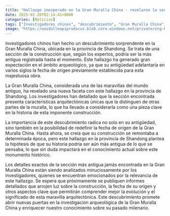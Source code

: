 ```yaml
---
title: "Hallazgo inesperado en la Gran Muralla China - revelaron la sección más antigua jamás encontrada"
date: 2025-02-20T02:14:41+0000
categories: [Noticias]
tags: ["Investigadores chinos", "descubrimiento", "Gran Muralla China", "provincia de Shandong", "antigüedad", "arqueológico", "construcción", "historia", "origen", "hallazgo", "sección", "arquitectónicas", "monumento histórico", "análisis", "ev"]
image: "https://oaidalleapiprodscus.blob.core.windows.net/private/org-HKmKxpuNw3Y88lm4EBrIPq0n/user-ZwiCXOggLL8ZNNKE2g7rXFmV/img-vBjtRbwb7TYn20shhD8QaCfK.png?st=2025-02-20T01%3A14%3A41Z&se=2025-02-20T03%3A14%3A41Z&sp=r&sv=2024-08-04&sr=b&rscd=inline&rsct=image/png&skoid=d505667d-d6c1-4a0a-bac7-5c84a87759f8&sktid=a48cca56-e6da-484e-a814-9c849652bcb3&skt=2025-02-20T00%3A26%3A04Z&ske=2025-02-21T00%3A26%3A04Z&sks=b&skv=2024-08-04&sig=GKyl6Htv5PTaAI%2BT15wtL/hiUubuzEWh2qjOU6VE2/I%3D"
---
```


Investigadores chinos han hecho un descubrimiento sorprendente en la Gran Muralla China, ubicada en la provincia de Shandong. Se trata de una sección de la construcción que, según los expertos, podría ser la más antigua registrada hasta el momento. Este hallazgo ha generado gran expectación en el ámbito arqueológico, ya que su antigüedad adelantaría en varios siglos la fecha de origen previamente establecida para esta majestuosa obra.

La Gran Muralla China, considerada una de las maravillas del mundo antiguo, ha revelado una nueva faceta con este hallazgo en la provincia de Shandong. Los investigadores han detallado que la sección encontrada presenta características arquitectónicas únicas que la distinguen de otras partes de la muralla, lo que ha llevado a considerarla como una pieza clave en la historia de esta imponente construcción.

La importancia de este descubrimiento radica no solo en su antigüedad, sino también en la posibilidad de redefinir la fecha de origen de la Gran Muralla China. Hasta ahora, se creía que su construcción se remontaba a determinada época, pero este hallazgo en la provincia de Shandong plantea la hipótesis de que su historia podría ser aún más antigua de lo que se pensaba, lo que sin duda impactará en el conocimiento actual sobre este monumento histórico.

Los detalles exactos de la sección más antigua jamás encontrada en la Gran Muralla China están siendo analizados minuciosamente por los investigadores, quienes se encuentran emocionados por la relevancia de este hallazgo. Se espera que próximamente se publiquen informes detallados que arrojen luz sobre la construcción, la fecha de su origen y otros aspectos clave que permitirán comprender mejor la evolución y el significado de esta maravilla arquitectónica. Este descubrimiento promete abrir nuevas puertas en la investigación arqueológica de la Gran Muralla China y enriquecer nuestro conocimiento sobre su pasado milenario.
    